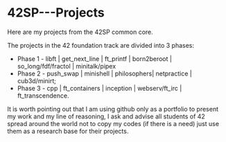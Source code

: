 # 42SP---Projects
Here are my projects from the 42SP common core.

The projects in the 42 foundation track are divided into 3 phases:
- Phase 1 - libft | get_next_line | ft_printf | born2beroot | so_long/fdf/fractol | minitalk/pipex
- Phase 2 - push_swap | minishell | philosophers| netpractice | cub3d/minirt;
- Phase 3 - cpp | ft_containers | inception | webserv/ft_irc | ft_transcendence.

It is worth pointing out that I am using github only as a portfolio to present my work and my line of reasoning, I ask and advise all students of 42 spread around the world not to copy my codes (if there is a need) just use them as a research base for their projects.
